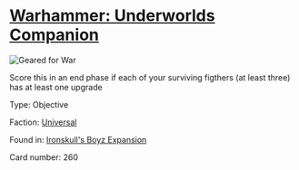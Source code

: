 # [Warhammer: Underworlds Companion](https://guidokessels.github.io/wh-underworlds)

  

![Geared for War](https://warhammerunderworlds.com/wp-content/uploads/sites/6/2017/12/260_ENG-Geared-for-War.png)

Score this in an end phase if each of your surviving figthers (at least three) has at least one upgrade

Type: Objective

Faction: [Universal](https://guidokessels.github.io/wh-underworlds/factions/universal.md)

Found in: [Ironskull's Boyz Expansion](https://guidokessels.github.io/wh-underworlds/locations/ironskulls-boyz-expansion.md)

Card number: 260

